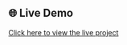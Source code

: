 ## 🌐 Live Demo

[Click here to view the live project](https://effulgent-queijadas-33a39e.netlify.app)
